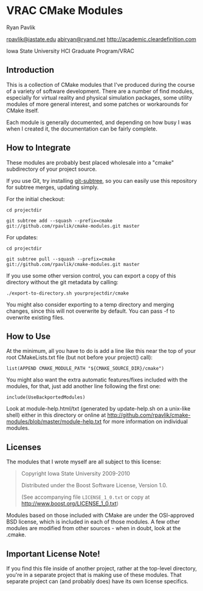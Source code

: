 VRAC CMake Modules
==================

Ryan Pavlik

<rpavlik@iastate.edu> <abiryan@ryand.net>
<http://academic.cleardefinition.com>

Iowa State University HCI Graduate Program/VRAC

Introduction
------------

This is a collection of CMake modules that I've produced during the course
of a variety of software development.  There are a number of find modules,
especially for virtual reality and physical simulation packages, some utility
modules of more general interest, and some patches or workarounds for
CMake itself.

Each module is generally documented, and depending on how busy I was
when I created it, the documentation can be fairly complete.

How to Integrate
----------------

These modules are probably best placed wholesale into a "cmake" subdirectory
of your project source.

If you use Git, try installing [git-subtree][1],
so you can easily use this repository for subtree merges, updating simply.

For the initial checkout:

	cd projectdir

	git subtree add --squash --prefix=cmake git://github.com/rpavlik/cmake-modules.git master

For updates:

	cd projectdir

	git subtree pull --squash --prefix=cmake git://github.com/rpavlik/cmake-modules.git master

If you use some other version control, you can export a copy of this directory
without the git metadata by calling:

    ./export-to-directory.sh yourprojectdir/cmake

You might also consider exporting to a temp directory and merging changes, since
this will not overwrite by default.  You can pass -f to overwrite existing files.

How to Use
----------

At the minimum, all you have to do is add a line like this near the top
of your root CMakeLists.txt file (but not before your project() call):

	list(APPEND CMAKE_MODULE_PATH "${CMAKE_SOURCE_DIR}/cmake")

You might also want the extra automatic features/fixes included with the
modules, for that, just add another line following the first one:

	include(UseBackportedModules)

Look at module-help.html/txt (generated by update-help.sh on a unix-like shell)
either in this directory or online at <http://github.com/rpavlik/cmake-modules/blob/master/module-help.txt>
for more information on individual modules.


Licenses
--------

The modules that I wrote myself are all subject to this license:

> Copyright Iowa State University 2009-2010
>
> Distributed under the Boost Software License, Version 1.0.
>
> (See accompanying file `LICENSE_1_0.txt` or copy at
> <http://www.boost.org/LICENSE_1_0.txt>)

Modules based on those included with CMake are under the OSI-approved
BSD license, which is included in each of those modules.  A few other modules
are modified from other sources - when in doubt, look at the .cmake.

Important License Note!
-----------------------

If you find this file inside of another project, rather at the top-level
directory, you're in a separate project that is making use of these modules.
That separate project can (and probably does) have its own license specifics.




[1]: http://github.com/apenwarr/git-subtree  "Git Subtree master"
